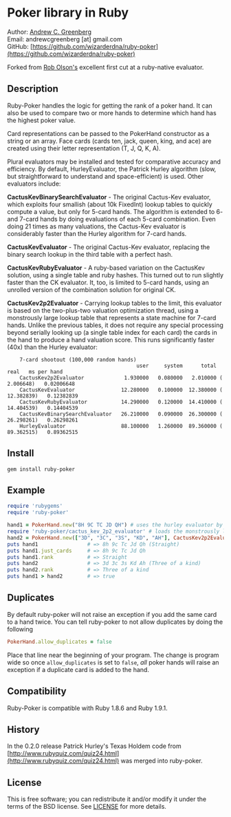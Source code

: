 # Poker library in Ruby

Author: [Andrew C. Greenberg](http://lawhacker.com)  
Email: andrewcgreenberg [at] gmail.com  
GitHub: [https://github.com/wizarderdna/ruby-poker](https://github.com/wizarderdna/ruby-poker)  

Forked from [Rob Olson's](http://thinkingdigitally.com) excellent first cut at a ruby-native evaluator.

## Description

Ruby-Poker handles the logic for getting the rank of a poker hand. It can also be used to compare two or more hands to determine which hand has the highest poker value.

Card representations can be passed to the PokerHand constructor as a string or an array. Face cards (cards ten, jack, queen, king, and ace) are created using their letter representation (T, J, Q, K, A).

Plural evaluators may be installed and tested for comparative accuracy and efficiency.  By default, HurleyEvaluator, the Patrick Hurley algorithm (slow, but straightforward to understand and space-efficient) is used.  Other evaluators include:

**CactusKevBinarySearchEvaluator** - The original Cactus-Kev evaluator, which exploits four smallish (about 10k FixedInt) lookup tables to quickly compute a value, but only for 5-card hands.  The algorithm is extended to 6- and 7-card hands by doing evaluations of each 5-card combination.  Even doing 21 times as many valuations, the Cactus-Kev evaluator is considerably faster than the Hurley algorithm for 7-card hands.

**CactusKevEvaluator** - The original Cactus-Kev evaluator, replacing the binary search lookup in the third table with a perfect hash.

**CactusKevRubyEvaluator** - A ruby-based variation on the CactusKev solution, using a single table and ruby hashes.  This turned out to run slightly faster than the CK evaluator.  It, too, is limited to 5-card hands, using an unrolled version of the combination solution for original CK.

**CactusKev2p2Evaluator** - Carrying lookup tables to the limit, this evaluator is based on the two-plus-two valuation optimization thread, using a monstrously large lookup table that represents a state machine for 7-card hands.  Unlike the previous tables, it does not require any special processing beyond serially looking up (a single table index for each card) the cards in the hand to produce a hand valuation score.  This runs significantly faster (40x) than the Hurley evaluator:

		7-card shootout (100,000 random hands)
		                                      user     system      total        real   ms per hand
		CactusKev2p2Evaluator             1.930000   0.080000   2.010000 (  2.006648)   0.02006648
		CactusKevEvaluator               12.280000   0.100000  12.380000 ( 12.382839)   0.12382839
		CactusKevRubyEvaluator           14.290000   0.120000  14.410000 ( 14.404539)   0.14404539
		CactusKevBinarySearchEvaluator   26.210000   0.090000  26.300000 ( 26.298261)   0.26298261
		HurleyEvaluator                  88.100000   1.260000  89.360000 ( 89.362515)   0.89362515

## Install

    gem install ruby-poker

## Example

```ruby
require 'rubygems'
require 'ruby-poker'

hand1 = PokerHand.new("8H 9C TC JD QH") # uses the hurley evaluator by default
require 'ruby-poker/cactus_kev_2p2_evaluator' # loads the monstrously large table for 2p2
hand2 = PokerHand.new(["3D", "3C", "3S", "KD", "AH"], CactusKev2p2Evaluator) # uses the super-fast two plus two evaluator 
puts hand1                # => 8h 9c Tc Jd Qh (Straight)
puts hand1.just_cards     # => 8h 9c Tc Jd Qh
puts hand1.rank           # => Straight
puts hand2                # => 3d 3c 3s Kd Ah (Three of a kind)
puts hand2.rank           # => Three of a kind
puts hand1 > hand2        # => true
```

## Duplicates

By default ruby-poker will not raise an exception if you add the same card to a hand twice. You can tell ruby-poker to not allow duplicates by doing the following

```ruby
PokerHand.allow_duplicates = false
```
    
Place that line near the beginning of your program. The change is program wide so once `allow_duplicates` is set to `false`, _all_ poker hands will raise an exception if a duplicate card is added to the hand.

## Compatibility

Ruby-Poker is compatible with Ruby 1.8.6 and Ruby 1.9.1.

## History

In the 0.2.0 release Patrick Hurley's Texas Holdem code from [http://www.rubyquiz.com/quiz24.html](http://www.rubyquiz.com/quiz24.html) was merged into ruby-poker.

## License

This is free software; you can redistribute it and/or modify it under the terms of the BSD license. See [LICENSE](LICENSE) for more details.
